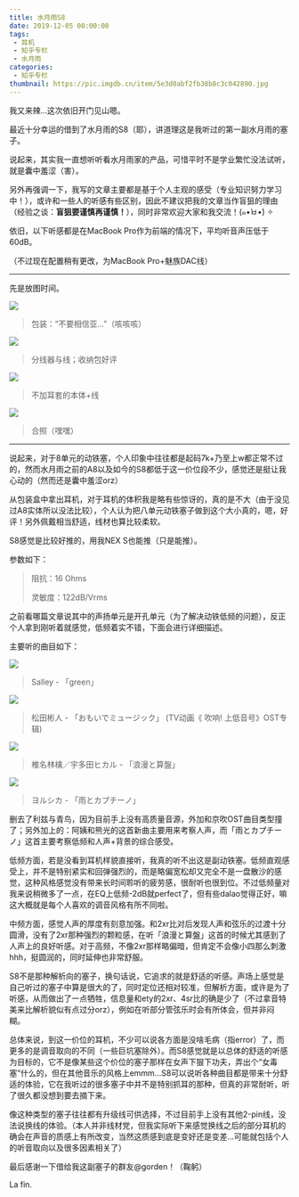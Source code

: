 ```yaml
---
title: 水月雨S8
date: 2019-12-05 00:00:00
tags: 
 - 耳机
 - 知乎专栏
 - 水月雨
categories:
 - 知乎专栏
thumbnail: https://pic.imgdb.cn/item/5e3d0abf2fb38b8c3c042890.jpg
---
```


我又来辣...这次依旧开门见山嗯。

<!--more-->

最近十分幸运的借到了水月雨的S8（耶），讲道理这是我听过的第一副水月雨的塞子。

说起来，其实我一直想听听看水月雨家的产品，可惜平时不是学业繁忙没法试听，就是囊中羞涩（害）。

另外再强调一下，我写的文章主要都是基于个人主观的感受（专业知识努力学习中！），或许和一些人的听感有些区别，因此不建议把我的文章当作盲狙的理由（经验之谈：**盲狙要谨慎再谨慎！**），同时非常欢迎大家和我交流！(๑•̀ㅂ•́) ✧

依旧，以下听感都是在MacBook Pro作为前端的情况下，平均听音声压低于60dB。

（不过现在配置稍有更改，为MacBook Pro+魅族DAC线）

___

先是放图时间。

![](https://pic.imgdb.cn/item/5e3d0acc2fb38b8c3c0429bd.jpg)

> 包装：“不要相信亚...”（咳咳咳）

![](https://pic.imgdb.cn/item/5e3d0acc2fb38b8c3c0429bf.jpg)

> 分线器与线；收纳包好评

![](https://pic.imgdb.cn/item/5e3d0acc2fb38b8c3c0429c1.jpg)

> 不加耳套的本体+线

![](https://pic.imgdb.cn/item/5e3d0acc2fb38b8c3c0429c3.jpg)

> 合照（嘿嘿）

___

说起来，对于8单元的动铁塞，个人印象中往往都是起码7k+乃至上w都正常不过的，然而水月雨之前的A8以及如今的S8都低于这一价位段不少，感觉还是挺让我心动的（然而还是囊中羞涩orz）

从包装盒中拿出耳机，对于耳机的体积我是略有些惊讶的，真的是不大（由于没见过A8实体所以没法比较），个人认为把八单元动铁塞子做到这个大小真的，嗯，好评！另外佩戴相当舒适，线材也算比较柔软。

S8感觉是比较好推的，用我NEX S也能推（只是能推）。

参数如下：

> 阻抗：16 Ohms
>
> 灵敏度：122dB/Vrms

之前看哪篇文章说其中的声扬单元是开孔单元（为了解决动铁低频的问题），反正个人拿到刚听着就感觉，低频着实不错，下面会进行详细描述。

主要听的曲目如下：

![]( https://pic.imgdb.cn/item/5e3d09522fb38b8c3c0407f9.jpg)

> Salley - 「green」

![](https://pic.imgdb.cn/item/5e3d08c82fb38b8c3c03f816.jpg)

> 松田彬人 - 「おもいでミュージック」 (TV动画《 吹响! 上低音号》OST专辑)

![](https://pic.imgdb.cn/item/5e3d08c82fb38b8c3c03f819.jpg)

> 椎名林檎／宇多田ヒカル - 「浪漫と算盤」

![](https://pic.imgdb.cn/item/5e3d08c82fb38b8c3c03f81c.jpg)

> ヨルシカ - 「雨とカプチーノ」

删去了利兹与青鸟，因为目前手上没有高质量音源，外加和京吹OST曲目类型撞了；另外加上的：阿姨和熊光的这首新曲主要用来考察人声，而「雨とカプチーノ」这首主要考察低频和人声+背景的综合感受。

低频方面，若是没看到耳机样貌直接听，我真的听不出这是副动铁塞。低频直观感受上，并不是特别紧实和回弹强烈的，而是略偏宽松却又完全不是一盘散沙的感觉，这种风格感觉没有带来长时间聆听的疲劳感，很耐听也很到位。不过低频量对我来说稍微多了一点，在EQ上低频-2dB就perfect了，但有些dalao觉得正好，嘛这大概就是每个人喜欢的调音风格有所不同啦。

中频方面，感觉人声的厚度有刻意加强。和2xr比对后发现人声和弦乐的过渡十分圆滑，没有了2xr那种强烈的颗粒感，在听「浪漫と算盤」这首的时候尤其感到了人声上的良好听感。对于高频，不像2xr那样略偏暗，但肯定不会像小四那么刺激hhh，挺圆润的，同时延伸也非常舒服。

S8不是那种解析向的塞子，换句话说，它追求的就是舒适的听感。声场上感觉是自己听过的塞子中算是很大的了，同时定位还相对较准，但解析方面，或许是为了听感，从而做出了一点牺牲，信息量和ety的2xr、4sr比的确是少了（不过拿音特美来比解析貌似有点过分orz），例如在听部分管弦乐时会有所体会，但并非闷糊。

总体来说，到这一价位的耳机，不少可以说各方面是没啥毛病（指error）了，而更多的是调音取向的不同（一些巨坑塞除外）。而S8感觉就是以总体的舒适的听感为目标的，它不是像某些这个价位的塞子那样在女声下狠下功夫，弄出个“女毒塞”什么的，但在其他音乐的风格上emmm...S8可以说听各种曲目都是带来十分舒适的体验，它在我听过的很多塞子中并不是特别抓耳的那种，但真的非常耐听，听了很久都没想到要去摘下来。

像这种类型的塞子往往都有升级线可供选择，不过目前手上没有其他2-pin线，没法说换线的体验。（本人并非线材党，但我实际听下来感觉换线之后的部分耳机的确会在声音的质感上有所改变，当然这质感到底是变好还是变差...可能就包括个人的听音取向以及很多因素相关了）

最后感谢一下借给我这副塞子的群友@gorden！（鞠躬）

La fin.